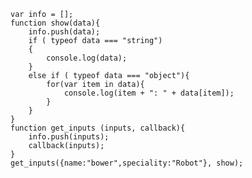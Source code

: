     var info = [];
    function show(data){
        info.push(data);
        if ( typeof data === "string")
        {
            console.log(data);
        }
        else if ( typeof data === "object"){
            for(var item in data){
                console.log(item + ": " + data[item]);
            }
        }
    }
    function get_inputs (inputs, callback){
        info.push(inputs);
        callback(inputs);
    }
    get_inputs({name:"bower",speciality:"Robot"}, show);
